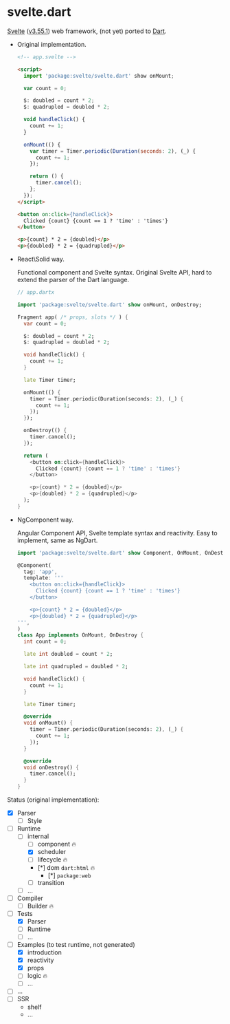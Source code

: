 svelte.dart
===========

[Svelte](https://svelte.dev/) ([v3.55.1](https://github.com/sveltejs/svelte/tree/v3.55.1))
web framework, (not yet) ported to [Dart](https://dart.dev).

- Original implementation.

  ```html
  <!-- app.svelte -->

  <script>
    import 'package:svelte/svelte.dart' show onMount;

    var count = 0;

    $: doubled = count * 2;
    $: quadrupled = doubled * 2;

    void handleClick() {
      count += 1;
    }

    onMount(() {
      var timer = Timer.periodic(Duration(seconds: 2), (_) {
        count += 1;
      });

      return () {
        timer.cancel();
      };
    });
  </script>

  <button on:click={handleClick}>
    Clicked {count} {count == 1 ? 'time' : 'times'}
  </button>

  <p>{count} * 2 = {doubled}</p>
  <p>{doubled} * 2 = {quadrupled}</p>
  ```

- React\Solid way.

  Functional сomponent and Svelte syntax.
  Original Svelte API, hard to extend the parser of the Dart language.

  ```dart
  // app.dartx

  import 'package:svelte/svelte.dart' show onMount, onDestroy;

  Fragment app( /* props, slots */ ) {
    var count = 0;

    $: doubled = count * 2;
    $: quadrupled = doubled * 2;

    void handleClick() {
      count += 1;
    }

    late Timer timer;

    onMount(() {
      timer = Timer.periodic(Duration(seconds: 2), (_) {
        count += 1;
      });
    });

    onDestroy(() {
      timer.cancel();
    });

    return (
      <button on:click={handleClick}>
        Clicked {count} {count == 1 ? 'time' : 'times'}
      </button>

      <p>{count} * 2 = {doubled}</p>
      <p>{doubled} * 2 = {quadrupled}</p>
    );
  }
  ```

- NgComponent way.

  Angular Component API, Svelte template syntax and reactivity. Easy to implement, same as NgDart.

  ```dart
  import 'package:svelte/svelte.dart' show Component, OnMount, OnDestroy;

  @Component(
    tag: 'app',
    template: '''
      <button on:click={handleClick}>
        Clicked {count} {count == 1 ? 'time' : 'times'}
      </button>

      <p>{count} * 2 = {doubled}</p>
      <p>{doubled} * 2 = {quadrupled}</p>
  ''',
  )
  class App implements OnMount, OnDestroy {
    int count = 0;

    late int doubled = count * 2;

    late int quadrupled = doubled * 2;

    void handleClick() {
      count += 1;
    }

    late Timer timer;

    @override
    void onMount() {
      timer = Timer.periodic(Duration(seconds: 2), (_) {
        count += 1;
      });
    }

    @override
    void onDestroy() {
      timer.cancel();
    }
  }
  ```

Status (original implementation):
- [x] Parser
  - [ ] Style
- [ ] Runtime
  - [ ] internal
    - [ ] component 🔥
    - [x] scheduler
    - [ ] lifecycle 🔥
    - [*] dom `dart:html` 🔥
      - [*] `package:web`
    - [ ] transition
  - [ ] ...
- [ ] Compiler
  - [ ] Builder 🔥
- [ ] Tests
  - [x] Parser
  - [ ] Runtime
  - [ ] ...
- [ ] Examples (to test runtime, not generated)
  - [x] introduction
  - [x] reactivity
  - [x] props
  - [ ] logic 🔥
  - [ ] ...
- [ ] ...
- [ ] SSR
  - shelf
  - ...
